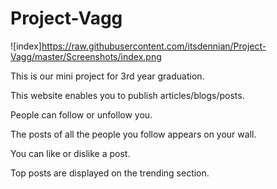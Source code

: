 # Project-Vagg

![index]https://raw.githubusercontent.com/itsdennian/Project-Vagg/master/Screenshots/index.png

This is our mini project for 3rd year graduation. 

This website enables you to publish articles/blogs/posts. 

People can follow or unfollow you.

The posts of all the people you follow appears on your wall.

You can like or dislike a post.

Top posts are displayed on the trending section.
